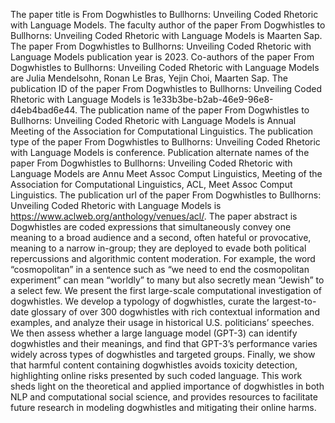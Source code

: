 The paper title is From Dogwhistles to Bullhorns: Unveiling Coded Rhetoric with Language Models.
The faculty author of the paper From Dogwhistles to Bullhorns: Unveiling Coded Rhetoric with Language Models is Maarten Sap.
The paper From Dogwhistles to Bullhorns: Unveiling Coded Rhetoric with Language Models publication year is 2023.
Co-authors of the paper From Dogwhistles to Bullhorns: Unveiling Coded Rhetoric with Language Models are Julia Mendelsohn, Ronan Le Bras, Yejin Choi, Maarten Sap.
The publication ID of the paper From Dogwhistles to Bullhorns: Unveiling Coded Rhetoric with Language Models is 1e33b3be-b2ab-46e9-96e8-d4eb4bad6e44.
The publication name of the paper From Dogwhistles to Bullhorns: Unveiling Coded Rhetoric with Language Models is Annual Meeting of the Association for Computational Linguistics.
The publication type of the paper From Dogwhistles to Bullhorns: Unveiling Coded Rhetoric with Language Models is conference.
Publication alternate names of the paper From Dogwhistles to Bullhorns: Unveiling Coded Rhetoric with Language Models are Annu Meet Assoc Comput Linguistics, Meeting of the Association for Computational Linguistics, ACL, Meet Assoc Comput Linguistics.
The publication url of the paper From Dogwhistles to Bullhorns: Unveiling Coded Rhetoric with Language Models is https://www.aclweb.org/anthology/venues/acl/.
The paper abstract is Dogwhistles are coded expressions that simultaneously convey one meaning to a broad audience and a second, often hateful or provocative, meaning to a narrow in-group; they are deployed to evade both political repercussions and algorithmic content moderation. For example, the word “cosmopolitan” in a sentence such as “we need to end the cosmopolitan experiment” can mean “worldly” to many but also secretly mean “Jewish” to a select few. We present the first large-scale computational investigation of dogwhistles. We develop a typology of dogwhistles, curate the largest-to-date glossary of over 300 dogwhistles with rich contextual information and examples, and analyze their usage in historical U.S. politicians’ speeches. We then assess whether a large language model (GPT-3) can identify dogwhistles and their meanings, and find that GPT-3’s performance varies widely across types of dogwhistles and targeted groups. Finally, we show that harmful content containing dogwhistles avoids toxicity detection, highlighting online risks presented by such coded language. This work sheds light on the theoretical and applied importance of dogwhistles in both NLP and computational social science, and provides resources to facilitate future research in modeling dogwhistles and mitigating their online harms.
